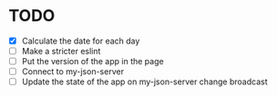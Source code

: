 # TODO

- [x] Calculate the date for each day
- [ ] Make a stricter eslint
- [ ] Put the version of the app in the page
- [ ] Connect to my-json-server
- [ ] Update the state of the app on my-json-server change broadcast
